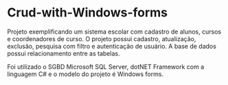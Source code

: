 # Crud-with-Windows-forms

Projeto exemplificando um sistema escolar com cadastro de alunos, cursos e coordenadores de curso.
O projeto possui cadastro, atualização, exclusão, pesquisa com filtro e autenticação de usuário. A base de dados possui relacionamento entre as tabelas.

Foi utilizado o  SGBD Microsoft SQL Server, dotNET Framework com a linguagem C# e o modelo do projeto é Windows forms.
